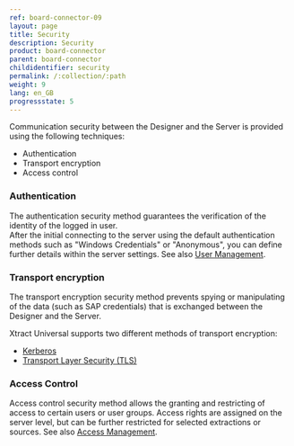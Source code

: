 ```yaml
---
ref: board-connector-09
layout: page
title: Security
description: Security
product: board-connector
parent: board-connector
childidentifier: security
permalink: /:collection/:path
weight: 9
lang: en_GB
progressstate: 5
---
```

Communication security between the Designer and the Server is provided using the following techniques:

- Authentication
- Transport encryption
- Access control

### Authentication 
The authentication security method guarantees the verification of the identity of the logged in user.  
After the initial connecting to the server using the default authentication methods such as "Windows Credentials" or "Anonymous", you can define 
further details within the server settings. See also [User Management](./security/user-management).


### Transport encryption
The transport encryption security method prevents spying or manipulating of the data (such as SAP credentials) that is exchanged between the Designer and the Server. 

Xtract Universal supports two different methods of transport encryption:
-	[Kerberos](https://msdn.microsoft.com/en-us/library/windows/desktop/aa374762(v=vs.85).aspx)
-	[Transport Layer Security (TLS)](https://docs.microsoft.com/en-us/windows/win32/secauthn/transport-layer-security-protocol)


### Access Control
Access control security method allows the granting and restricting of access to certain users or user groups. 
Access rights are assigned on the server level, but can be further restricted for selected extractions or sources.
See also [Access Management](./security/access-management).